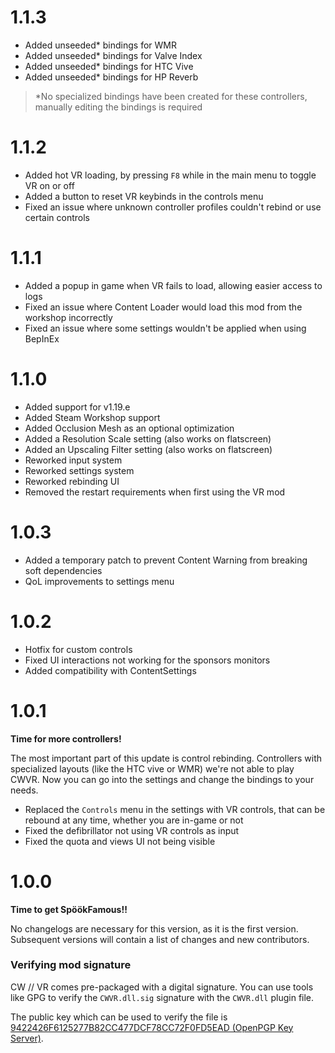 # 1.1.3

- Added unseeded* bindings for WMR
- Added unseeded* bindings for Valve Index
- Added unseeded* bindings for HTC Vive
- Added unseeded* bindings for HP Reverb

> \*No specialized bindings have been created for these controllers, manually editing the bindings is required 

# 1.1.2

- Added hot VR loading, by pressing `F8` while in the main menu to toggle VR on or off
- Added a button to reset VR keybinds in the controls menu
- Fixed an issue where unknown controller profiles couldn't rebind or use certain controls

# 1.1.1

- Added a popup in game when VR fails to load, allowing easier access to logs
- Fixed an issue where Content Loader would load this mod from the workshop incorrectly
- Fixed an issue where some settings wouldn't be applied when using BepInEx

# 1.1.0

- Added support for v1.19.e
- Added Steam Workshop support
- Added Occlusion Mesh as an optional optimization
- Added a Resolution Scale setting (also works on flatscreen)
- Added an Upscaling Filter setting (also works on flatscreen)
- Reworked input system
- Reworked settings system
- Reworked rebinding UI
- Removed the restart requirements when first using the VR mod

# 1.0.3

- Added a temporary patch to prevent Content Warning from breaking soft dependencies
- QoL improvements to settings menu

# 1.0.2

- Hotfix for custom controls
- Fixed UI interactions not working for the sponsors monitors
- Added compatibility with ContentSettings

# 1.0.1

**Time for more controllers!**

The most important part of this update is control rebinding. Controllers with specialized layouts (like the HTC vive or WMR) we're not able to play CWVR. Now you can go into the settings and change the bindings to your needs.

- Replaced the `Controls` menu in the settings with VR controls, that can be rebound at any time, whether you are in-game or not
- Fixed the defibrillator not using VR controls as input
- Fixed the quota and views UI not being visible

# 1.0.0

**Time to get SpöökFamous!!**

No changelogs are necessary for this version, as it is the first version. Subsequent versions will contain a list of changes and new contributors.

### Verifying mod signature

CW // VR comes pre-packaged with a digital signature. You can use tools like GPG to verify the `CWVR.dll.sig` signature with the `CWVR.dll` plugin file.

The public key which can be used to verify the file is [9422426F6125277B82CC477DCF78CC72F0FD5EAD (OpenPGP Key Server)](https://keys.openpgp.org/vks/v1/by-fingerprint/9422426F6125277B82CC477DCF78CC72F0FD5EAD).